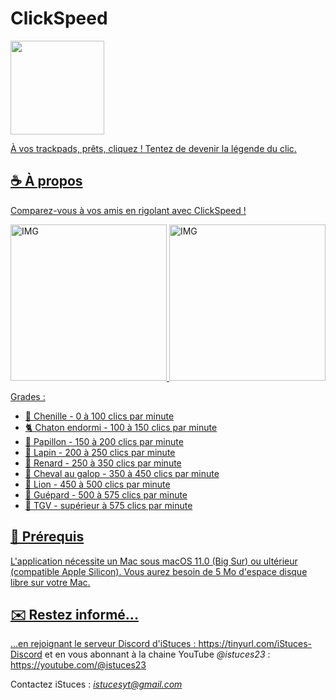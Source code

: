 # ClickSpeed

<a href="https://zupimages.net/viewer.php?id=23/35/bo05.png"><img src="https://zupimages.net/up/23/35/bo05.png" alt="" width=150 />

À vos trackpads, prêts, cliquez !
Tentez de devenir la légende du clic.

## ☕️ À propos

Comparez-vous à vos amis en rigolant avec ClickSpeed !

<img width="250" alt="IMG" src="https://github.com/istucesyt/ClickSpeed/assets/108399865/a55d2ba2-4374-4e38-abdf-41b7f9ccc231">
<img width="250" alt="IMG" src="https://github.com/istucesyt/ClickSpeed/assets/108399865/eaec42c2-4529-4621-a5bc-21d559f3e5bf">


Grades :
* 🐛 Chenille - 0 à 100 clics par minute
* 🐈 Chaton endormi - 100 à 150 clics par minute
* 🦋 Papillon - 150 à 200 clics par minute
* 🐇 Lapin - 200 à 250 clics par minute
* 🦊 Renard -  250 à 350 clics par minute
* 🐎 Cheval au galop - 350 à 450 clics par minute
* 🦁 Lion - 450 à 500 clics par minute
* 🐆 Guépard - 500 à 575 clics par minute
* 🚄 TGV - supérieur à 575 clics par minute


## 🚀 Prérequis

L'application nécessite un Mac sous macOS 11.0 (Big Sur) ou ultérieur (compatible Apple Silicon).
Vous aurez besoin de 5 Mo d'espace disque libre sur votre Mac.

## ✉️ Restez informé...

...en rejoignant le serveur Discord d'iStuces : https://tinyurl.com/iStuces-Discord et en vous abonnant à la chaine YouTube *@istuces23* : https://youtube.com/@istuces23

Contactez iStuces : *istucesyt@gmail.com*
